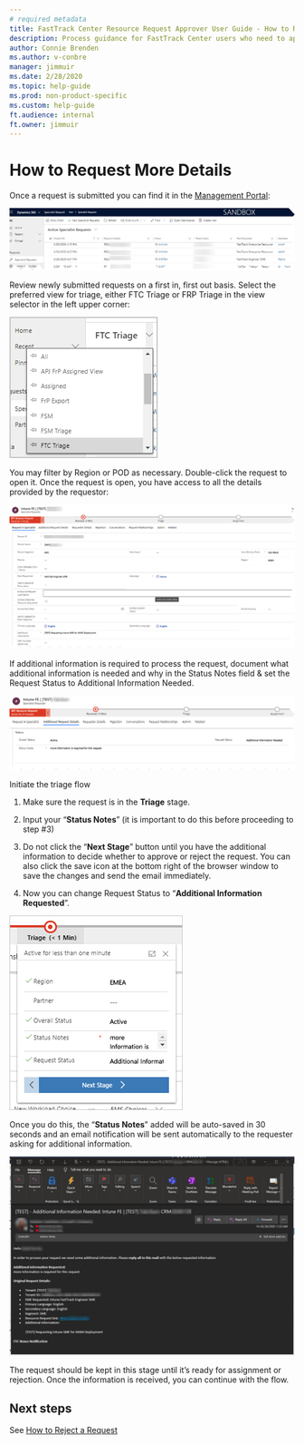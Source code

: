 ```yaml
---
# required metadata
title: FastTrack Center Resource Request Approver User Guide - How to Request More Details
description: Process guidance for FastTrack Center users who need to approve resources.
author: Connie Brenden
ms.author: v-conbre
manager: jimmuir
ms.date: 2/28/2020
ms.topic: help-guide
ms.prod: non-product-specific
ms.custom: help-guide
ft.audience: internal
ft.owner: jimmuir
---
```

# How to Request More Details

Once a request is submitted you can find it in the [Management Portal](https://aka.ms/ftcreqmanagement):

![management-portal.png](media/requesting-additional-details/management-portal.png "Partial view of the management portal")

Review newly submitted requests on a first in, first out basis. Select the preferred view for triage, either FTC Triage or FRP Triage in the view selector in the left upper corner:

![ftc-triage.pn](media/requesting-additional-details/ftc-triage.png "Triage")

You may filter by Region or POD as necessary. Double-click the request to open it. Once the request is open, you have access to all the details provided by the requestor:

![request.png](media/requesting-additional-details/request.png "Request")

If additional information is required to process the request, document what additional information is needed and why in the Status Notes field & set the Request Status to Additional Information Needed.

![additional-request-details.png](media/requesting-additional-details/additional-request-details.png "Additional request details")

Initiate the triage flow

1. Make sure the request is in the **Triage** stage.

1. Input your “**Status Notes**” (it is important to do this before proceeding to step #3)

1. Do not click the “**Next Stage**” button until you have the additional information to decide whether to approve or reject the request. You can also click the save icon at the bottom right of the browser window to save the changes and send the email immediately.

1. Now you can change Request Status to “**Additional Information Requested**”.

![triage.png](media/requesting-additional-details/triage.png "Triage")

Once you do this, the “**Status Notes**” added will be auto-saved in 30 seconds and an email notification will be sent automatically to the requester asking for additional information.

![notes.png](media/requesting-additional-details/notes.png "Notes")

The request should be kept in this stage until it’s ready for assignment or rejection. Once the information is received, you can continue with the flow.

## Next steps

See [How to Reject a Request](how-to-reject-a-request.md)
